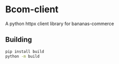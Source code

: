 # Bcom-client

A python httpx client library for bananas-commerce


## Building

```sh
pip install build
python -m build
```
